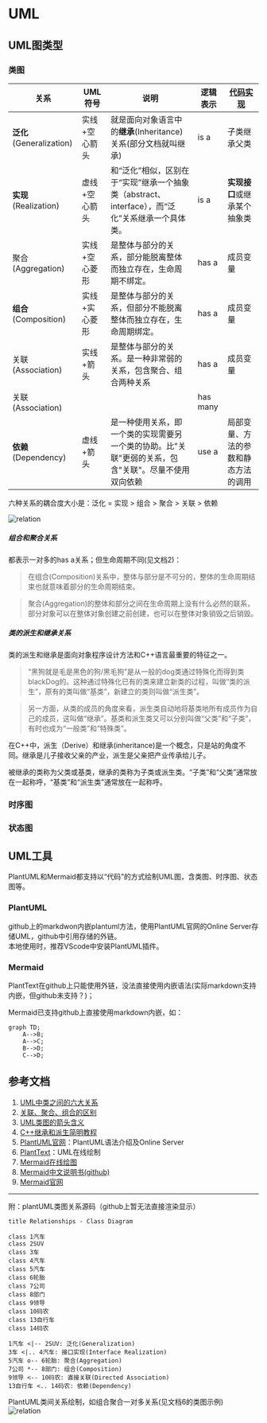 # UML

## UML图类型

### 类图

|关系|UML符号|说明|逻辑表示|[代码实现](relation.md)|
|--|--|--|--|--|
|**泛化**(Generalization)|实线+空心箭头|就是面向对象语言中的**继承**(Inheritance)关系(部分文档就叫继承)|is a|子类继承父类|
|**实现**(Realization)|虚线+空心箭头|和“泛化”相似，区别在于“实现”继承一个抽象类（abstract、interface），而“泛化”关系继承一个具体类。|is a|**实现接口**或继承某个抽象类|
|聚合(Aggregation)|实线+空心菱形|是整体与部分的关系，部分能脱离整体而独立存在，生命周期不绑定。|has a|成员变量|
|**组合**(Composition)|实线+实心菱形|是整体与部分的关系，但部分不能脱离整体而独立存在，生命周期绑定。|has a|成员变量|
|关联(Association)|实线+箭头|是整体与部分的关系。是一种非常弱的关系，包含聚合、组合两种关系|has a|成员变量|
|关联(Association)|||has many||
|**依赖**(Dependency)|虚线+箭头|是一种使用关系，即一个类的实现需要另一个类的协助。比"关联"更弱的关系，包含"关联"。尽量不使用双向依赖|use a|局部变量、方法的参数和静态方法的调用|

六种关系的耦合度大小是：泛化 = 实现 > 组合 > 聚合 > 关联 > 依赖  

![relation](https://www.plantuml.com/plantuml/png/SoWkIImgAStDuIh9BCb9LGXApKaioSpFAyx8B2XMq5LmpaaiBbPmoKnCBqhCvU9A1dCDdstS-sBlCYZFA3Wq3CeqHeYQeAWnHU6PlTYxxaLp7vHd_hHrpTF-7L2UnSlc5I-dhu3oB5ykQdkwVW_CNeFd2ngVjis1SOrVjAzwiR07OR2X2LG15zI92ZOrkhfW5refFDiy-sdFD2vZYB2U7io9LWfFryrxthU1onIgHybGII4Vg4qfDp6lKWdcMYk55uspdaxeu8Aw5wnC2wuCvd0hXUUxMq3Ae4vNiD7LXJiSQ5NhvXUDKxYGdAvWewS7T3XCmPDzSrzidSRba9gN0emL0000)

##### 组合和聚合关系
都表示一对多的has a关系；但生命周期不同(见文档2)：  
> 在组合(Composition)关系中，整体与部分是不可分的，整体的生命周期结束也就意味着部分的生命周期结束。

> 聚合(Aggregation)的整体和部分之间在生命周期上没有什么必然的联系，部分对象可以在整体对象创建之前创建，也可以在整体对象销毁之后销毁。

##### 类的派生和继承关系

类的派生和继承是面向对象程序设计方法和C++语言最重要的特征之一。

> “黑狗就是毛是黑色的狗/黑毛狗”是从一般的dog类通过特殊化而得到类blackDog的。这种通过特殊化已有的类来建立新类的过程，叫做“类的派生”，原有的类叫做“基类”，新建立的类则叫做“派生类”。

> 另一方面，从类的成员的角度来看，派生类自动地将基类地所有成员作为自己的成员，这叫做“继承”。基类和派生类又可以分别叫做“父类”和“子类”，有时也成为“一般类”和“特殊类”。

在C++中，派生（Derive）和继承(inheritance)是一个概念，只是站的角度不同。继承是儿子接收父亲的产业，派生是父亲把产业传承给儿子。

被继承的类称为父类或基类，继承的类称为子类或派生类。“子类”和“父类”通常放在一起称呼，“基类”和“派生类”通常放在一起称呼。

### 时序图

### 状态图


## UML工具

PlantUML和Mermaid都支持以“代码”的方式绘制UML图，含类图、时序图、状态图等。
### PlantUML

github上的markdwon内嵌plantuml方法，使用PlantUML官网的Online Server存储UML，github中引用存储的外链。  
本地使用时，推荐VScode中安装PlantUML插件。

### Mermaid

PlantText在github上只能使用外链，没法直接使用内嵌语法(实际markdown支持内嵌，但github未支持？)；

Mermaid已支持github上直接使用markdown内嵌，如：

```mermaid
graph TD;
    A-->B;
    A-->C;
    B-->D;
    C-->D;
```

## 参考文档
1. [UML中类之间的六大关系](https://blog.csdn.net/ruren1/article/details/81584232?utm_medium=distribute.pc_relevant.none-task-blog-2%7Edefault%7EBlogCommendFromMachineLearnPai2%7Edefault-1.control&depth_1-utm_source=distribute.pc_relevant.none-task-blog-2%7Edefault%7EBlogCommendFromMachineLearnPai2%7Edefault-1.control)
2. [关联、聚合、组合的区别](https://zhuanlan.zhihu.com/p/359672087)
3. [UML类图的箭头含义](https://www.jianshu.com/p/8969ab8c48c7)
4. [C++继承和派生简明教程](http://c.biancheng.net/view/2264.html)
5. [PlantUML官网](https://plantuml.com/zh/)：PlantUML语法介绍及Online Server
6. [PlantText](https://www.planttext.com/)：UML在线绘制
7. [Mermaid在线绘图](https://mermaid-js.github.io/mermaid-live-editor/)
8. [Mermaid中文说明书(github)](https://github.com/mingcheng/mermaid-gitbook-zh)
9. [Mermaid官网](https://mermaid-js.github.io/mermaid/#/)


----

附：plantUML类图关系源码（github上暂无法直接渲染显示）  
```plantuml
title Relationships - Class Diagram

class 1汽车
class 2SUV
class 3车
class 4汽车
class 5汽车
class 6轮胎
class 7公司
class 8部门
class 9领导
class 10码农
class 13自行车
class 14码农

1汽车 <|-- 2SUV: 泛化(Generalization)
3车 <|.. 4汽车: 接口实现(Interface Realization)
5汽车 o-- 6轮胎: 聚合(Aggregation)
7公司 *-- 8部门: 组合(Composition)
9领导 <-- 10码农: 直接关联(Directed Association)
13自行车 <.. 14码农: 依赖(Dependency)

```

PlantUML类间关系绘制，如组合聚合一对多关系(见文档6的类图示例)   
![relation](http://www.plantuml.com/plantuml/png/XO-xwy8m483t_1L7fj-33Ax5eM872uw2SsY33IPt9G-BgF-x1Wv5yB7b8r--tDKnwP2oTw9pEaPe9kESnHsS1C1_Ymcs5dkQOi43sHxMrEqtWsc8mi-lk0X-k1XrIDvWObvHZeRFI_8-8nC76Kf6YFklyxEwtQ5wv2feSJ319esTUI5o-vjMndadoPc4FvL71T9hF4gUi2hjaQ9Dbl23NLPuTaLjiC_UNG40)
